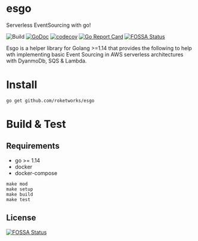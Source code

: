 # esgo
Serverless EventSourcing with go!

![Build](https://github.com/roketworks/esgo/workflows/Build/badge.svg)
[![GoDoc](https://godoc.org/github.com/roketworks/esgo?status.svg)](https://godoc.org/github.com/roketworks/esgo)
[![codecov](https://codecov.io/gh/roketworks/esgo/branch/master/graph/badge.svg)](https://codecov.io/gh/roketworks/esgo)
[![Go Report Card](https://goreportcard.com/badge/github.com/roketworks/esgo)](https://goreportcard.com/report/github.com/roketworks/esgo)
[![FOSSA Status](https://app.fossa.io/api/projects/git%2Bgithub.com%2Froketworks%2Fesgo.svg?type=shield)](https://app.fossa.io/projects/git%2Bgithub.com%2Froketworks%2Fesgo?ref=badge_shield)

Esgo is a helper library for Golang >=1.14 that provides the following to help wth implementing basic Event Sourcing in 
AWS serverless architectures with DyanmoDb, SQS & Lambda.

# Install 
`go get github.com/roketworks/esgo`

# Build & Test

## Requirements
* go >= 1.14
* docker
* docker-compose

```shell script
make mod
make setup
make build 
make test
```

## License
[![FOSSA Status](https://app.fossa.io/api/projects/git%2Bgithub.com%2Froketworks%2Fesgo.svg?type=large)](https://app.fossa.io/projects/git%2Bgithub.com%2Froketworks%2Fesgo?ref=badge_large)